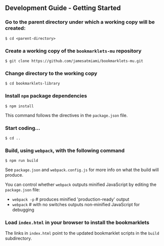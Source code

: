 ## Development Guide - Getting Started

### Go to the parent directory under which a working copy will be created:

  ```$ cd <parent-directory>```

### Create a working copy of the ```bookmarklets-mu``` repository

  ```$ git clone https://github.com/jamesatmiami/bookmarklets-mu.git```

### Change directory to the working copy

  ```$ cd bookmarklets-library```

### Install ```npm``` package dependencies

  ```$ npm install```

This command follows the directives in the ```package.json``` file.

### Start coding...

  ```$ cd ..```

### Build, using ```webpack```, with the following command

  ```$ npm run build```

See ```package.json``` and ```webpack.config.js``` for more info on what the build will produce.

You can control whether ```webpack``` outputs minified JavaScript by editing the ```package.json``` file:

* ```webpack -p``` # produces minified 'production-ready' output
* ```webpack``` # with no switches outputs non-minified JavaScript for debugging

### Load ```index.html``` in your browser to install the bookmarklets

The links in ```index.html``` point to the updated bookmarklet scripts in the ```build``` subdirectory.
